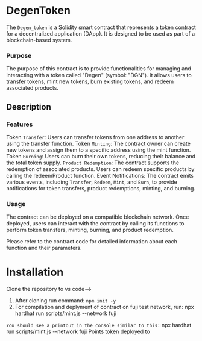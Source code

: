 # DegenToken
The `Degen_token` is a Solidity smart contract that represents a token contract for a decentralized application (DApp). It is designed to be used as part of a blockchain-based system.
### Purpose
The purpose of this contract is to provide functionalities for managing and interacting with a token called "Degen" (symbol: "DGN"). It allows users to transfer tokens, mint new tokens, burn existing tokens, and redeem associated products.

## Description
### Features
Token `Transfer`: Users can transfer tokens from one address to another using the transfer function.
Token `Minting`: The contract owner can create new tokens and assign them to a specific address using the mint function.
Token `Burning`: Users can burn their own tokens, reducing their balance and the total token supply.
`Product Redemption`: The contract supports the redemption of associated products. Users can redeem specific products by calling the redeemProduct function.
Event Notifications: The contract emits various events, including `Transfer`, `Redeem`, `Mint`, and `Burn`, to provide notifications for token transfers, product redemptions, minting, and burning.
### Usage
The contract can be deployed on a compatible blockchain network. Once deployed, users can interact with the contract by calling its functions to perform token transfers, minting, burning, and product redemption.

Please refer to the contract code for detailed information about each function and their parameters.

# Installation

Clone the repository to vs code-->
1. After cloning run command: ` npm init -y `
2. For compilation and deplyment of contract on fuji test network, run: npx hardhat run scripts/mint.js --network fuji
 
`You should see a printout in the console similar to this:`
                           npx hardhat run scripts/mint.js --network fuji
                           Points token deployed to <YOUR TOKEN ADDRESS> 

